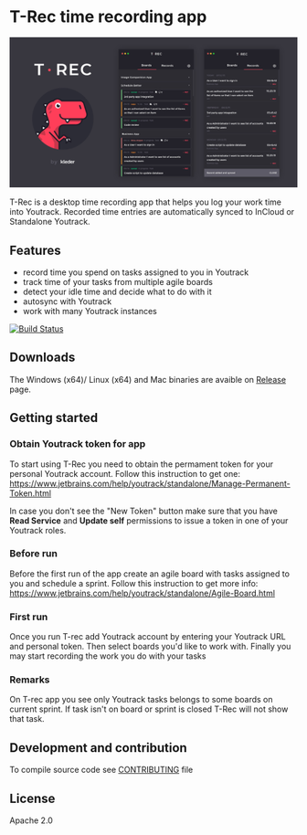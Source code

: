 # T-Rec time recording app 

![T-Rec image](./t-rec.jpg)

T-Rec is a desktop time recording app that helps you log your work time into Youtrack. Recorded time entries are automatically synced to InCloud or Standalone Youtrack. 


## Features 
* record time you spend on tasks assigned to you in Youtrack
* track time of your tasks from multiple agile boards  
* detect your idle time and decide what to do with it
* autosync with Youtrack
* work with many Youtrack instances

[![Build Status](https://travis-ci.org/kleder/timetracker.svg?branch=master)](https://travis-ci.org/kleder/timetracker)

## Downloads 
The Windows (x64)/ Linux (x64) and Mac binaries are avaible on [Release](https://github.com/kleder/timetracker/releases/latest) page.

## Getting started

### Obtain Youtrack token for app 

To start using T-Rec you need to obtain the permament token for your personal Youtrack account. Follow this instruction to get one: https://www.jetbrains.com/help/youtrack/standalone/Manage-Permanent-Token.html

In case you don't see the "New Token" button make sure that you have **Read Service** and **Update self** permissions to issue a token in one of your Youtrack roles.  

### Before run

Before the first run of the app create an agile board with tasks assigned to you and schedule a sprint. Follow this instruction to get more info: https://www.jetbrains.com/help/youtrack/standalone/Agile-Board.html

### First run

Once you run T-rec add Youtrack account by entering your Youtrack URL and personal token.
Then select boards you'd like to work with. Finally you may start recording the work you do with your tasks

### Remarks
On T-rec app you see only Youtrack tasks belongs to some boards on current sprint. If task isn't on board or sprint is closed T-Rec will not show that task.

## Development and contribution
To compile source code see [CONTRIBUTING](CONTRIBUTING.md) file

## License
Apache 2.0
